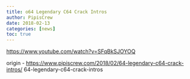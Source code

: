 ```yaml
---
title: o64 Legendary C64 Crack Intros
author: PipisCrew
date: 2018-02-13
categories: [news]
toc: true
---
```


https://www.youtube.com/watch?v=SFqBkSJOYOQ

origin - https://www.pipiscrew.com/2018/02/64-legendary-c64-crack-intros/ 64-legendary-c64-crack-intros